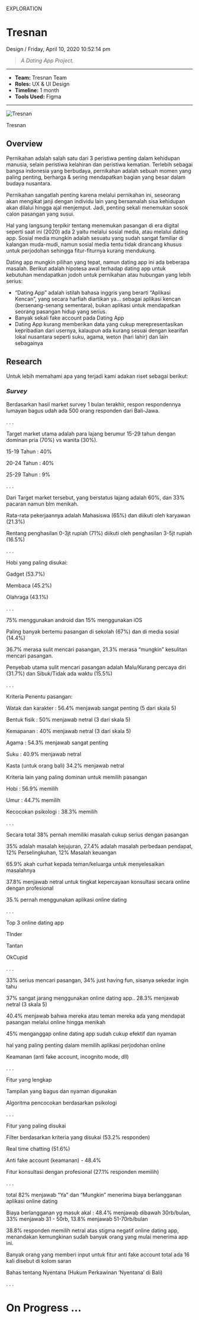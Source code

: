 <p class="type">EXPLORATION</p>

# Tresnan

<p class="meta">Design  /  Friday, April 10, 2020 10:52:14 pm</p>

> *A Dating App Project.*

---
<p class="caption"></p>

* **Team:** Tresnan Team
* **Roles:** UX &amp; UI Design
* **Timeline:** 1 month
* **Tools Used:** Figma

---
<p class="caption"></p>

![Tresnan](../assets/images/works/details/248-tresnan/tresnan.jpg)

<p class="caption">Tresnan</p>

## Overview

Pernikahan adalah salah satu dari 3 peristiwa penting dalam kehidupan manusia, selain peristiwa kelahiran dan peristiwa kematian. Terlebih sebagai bangsa indonesia yang berbudaya, pernikahan adalah sebuah momen yang paling penting, berharga & sering mendapatkan bagian yang besar dalam budaya nusantara.

Pernikahan sangatlah penting karena melalui pernikahan ini, seseorang akan mengikat janji dengan individu lain yang bersamalah sisa kehidupan akan dilalui hingga ajal menjemput. Jadi, penting sekali menemukan sosok calon pasangan yang susui.

Hal yang langsung terpikir tentang menemukan pasangan di era digital seperti saat ini (2020) ada 2 yaitu melalui sosial media, atau melalui dating app. Sosial media mungkin adalah sesuatu yang sudah sangat familiar di kalangan muda-mudi,  namun sosial media tentu tidak dirancang khusus untuk perjodohan sehingga fitur-fiturnya kurang mendukung.

Dating app mungkin pilihan yang tepat, namun dating app ini ada beberapa masalah. Berikut adalah hipotesa awal terhadap dating app untuk kebutuhan mendapatkan jodoh untuk pernikahan atau hubungan yang lebih serius:
- “Dating App” adalah istilah bahasa inggris yang berarti “Aplikasi Kencan”, yang secara harfiah diartikan ya... sebagai aplikasi kencan (bersenang-senang sementara), bukan aplikasi untuk mendapatkan seorang pasangan hidup yang serius.
- Banyak sekali fake account pada Dating App
- Dating App kurang memberikan data yang cukup merepresentasikan kepribadian dari usernya, kalaupun ada kurang sesuai dengan kearifan lokal nusantara seperti suku, agama, weton (hari lahir) dan lain sebagainya

## Research
Untuk lebih memahami apa yang terjadi kami adakan riset sebagai berikut:

### *Survey*

Berdasarkan hasil market survey 1 bulan terakhir, respon respondennya lumayan bagus udah ada 500 orang responden dari Bali-Jawa.

<p class="caption">. . .</p>

Target market utama adalah para lajang berumur 15-29 tahun dengan dominan pria (70%) vs wanita (30%).

15-19 Tahun : 40%

20-24 Tahun : 40%

25-29 Tahun : 9%

<p class="caption">. . .</p>

Dari Target market tersebut, yang berstatus lajang adalah 60%, dan 33% pacaran namun blm menikah.

Rata-rata pekerjaannya adalah Mahasiswa (65%) dan diikuti oleh karyawan (21.3%)

Rentang penghasilan 0-3jt rupiah (71%) diikuti oleh penghasilan 3-5jt rupiah (16.5%)

<p class="caption">. . .</p>

Hobi yang paling disukai:

Gadget (53.7%)

Membaca (45.2%)

Olahraga (43.1%)

<p class="caption">. . .</p>

75% menggunakan android dan 15% menggunakan iOS

Paling banyak bertemu pasangan di sekolah (67%) dan di media sosial (14.4%)

36.7% merasa sulit mencari pasangan, 21.3% merasa “mungkin” kesulitan mencari pasangan. 

Penyebab utama sulit mencari pasangan adalah Malu/Kurang percaya diri (31.7%) dan Sibuk/Tidak ada waktu (15.5%)

<p class="caption">. . .</p>

Kriteria Penentu pasangan:

Watak dan karakter : 56.4% menjawab sangat penting (5 dari skala 5)

Bentuk fisik : 50% menjawab netral (3 dari skala 5)

Kemapanan : 40% menjawab netral (3 dari skala 5)

Agama : 54.3% menjawab sangat penting

Suku : 40.9% menjawab netral

Kasta (untuk orang bali) 34.2% menjawab netral

Kriteria lain yang paling dominan untuk memilih pasangan

Hobi : 56.9% memilih

Umur : 44.7% memilih

Kecocokan psikologi : 38.3% memilih

<p class="caption">. . .</p>

Secara total 38% pernah memiliki masalah cukup serius dengan pasangan

35% adalah masalah kejujuran, 27.4% adalah masalah perbedaan pendapat, 12% Perselingkuhan, 12% Masalah keuangan

65.9% akah curhat kepada teman/keluarga untuk menyelesaikan masalahnya

37.8% menjawab netral untuk tingkat kepercayaan konsultasi secara online dengan profesional

35.% pernah menggunakan aplikasi online dating

<p class="caption">. . .</p>

Top 3 online dating app

TInder

Tantan

OkCupid

<p class="caption">. . .</p>

33% serius mencari pasangan, 34% just having fun, sisanya sekedar ingin tahu

37% sangat jarang menggunakan online dating app.. 28.3% menjawab netral (3 skala 5)

40.4% menjawab bahwa mereka atau teman mereka ada yang mendapat pasangan melalui online hingga menikah

45% menganggap online dating app sudah cukup efektif dan nyaman

hal yang paling penting dalam memilih aplikasi perjodohan online

Keamanan (anti fake account, incognito mode, dll)

<p class="caption">. . .</p>

Fitur yang lengkap

Tampilan yang bagus dan nyaman digunakan

Algoritma pencocokan berdasarkan psikologi

<p class="caption">. . .</p>

Fitur yang paling disukai

Filter berdasarkan kriteria yang disukai (53.2% responden)

Real time chatting (51.6%)

Anti fake account (keamanan) - 48.4%

Fitur konsultasi dengan profesional (27.1% responden memilih)

<p class="caption">. . .</p>

total 82% menjawab “Ya” dan “Mungkin” menerima biaya berlangganan aplikasi online dating

Biaya berlangganan yg masuk akal : 48.4% menjawab dibawah 30rb/bulan, 33% menjawab 31 - 50rb, 13.8% menjawab 51-70rb/bulan

38.8% responden memilih netral atas stigma negatif online dating app, menandakan kemungkinan sudah banyak orang yang mulai menerima app ini.

Banyak orang yang memberi input untuk fitur anti fake account total ada 16 kali disebut di kolom saran

Bahas tentang Nyentana (Hukum Perkawinan ‘Nyentana’ di Bali)

<p class="caption">. . .</p>

# On Progress ...
